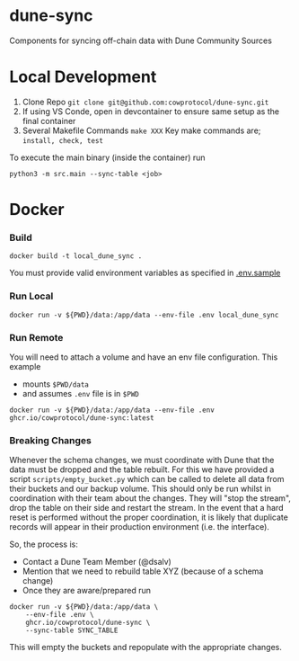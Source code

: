 # dune-sync

Components for syncing off-chain data with Dune Community Sources

# Local Development

1. Clone Repo `git clone git@github.com:cowprotocol/dune-sync.git`
2. If using VS Conde, open in devcontainer to ensure same setup as the final container
3. Several Makefile Commands `make XXX`
   Key make commands are; `install, check, test`

To execute the main binary (inside the container) run

```
python3 -m src.main --sync-table <job>
```

# Docker

### Build

```shell
docker build -t local_dune_sync .
```

You must provide valid environment variables as specified in [.env.sample](.env.sample)

### Run Local

```shell
docker run -v ${PWD}/data:/app/data --env-file .env local_dune_sync
```

### Run Remote

You will need to attach a volume and have an env file configuration. This example

- mounts `$PWD/data`
- and assumes `.env` file is in `$PWD`

```shell
docker run -v ${PWD}/data:/app/data --env-file .env ghcr.io/cowprotocol/dune-sync:latest
```


### Breaking Changes

Whenever the schema changes, we must coordinate with Dune that the data must be dropped and the table rebuilt.
For this we have provided a script `scripts/empty_bucket.py` which can be called to delete all data from their 
buckets and our backup volume. This should only be run whilst in coordination with their team about the changes. 
They will "stop the stream", drop the table on their side and restart the stream. 
In the event that a hard reset is performed without the proper coordination, 
it is likely that duplicate records will appear in their production environment (i.e. the interface). 

So, the process is:

- Contact a Dune Team Member (@dsalv)
- Mention that we need to rebuild table XYZ (because of a schema change)
- Once they are aware/prepared run
```shell
docker run -v ${PWD}/data:/app/data \
    --env-file .env \
    ghcr.io/cowprotocol/dune-sync \
    --sync-table SYNC_TABLE
```

This will empty the buckets and repopulate with the appropriate changes.

